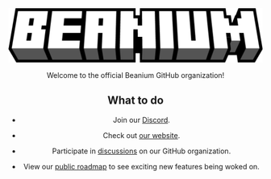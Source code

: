 <center>
<img src="https://github.com/BeaniumMC/.github/blob/main/profile/logo.png" alt="Beanium logo">

Welcome to the official Beanium GitHub organization!  

## What to do

- Join our [Discord](https://discord.beanium.net).

- Check out [our website](https://beanium.net). 

- Participate in [discussions](https://github.com/orgs/BeaniumMC/discussions) on our GitHub organization.

- View our [public roadmap](https://github.com/orgs/BeaniumMC/projects/1) to see exciting new features being woked on.

</center>
